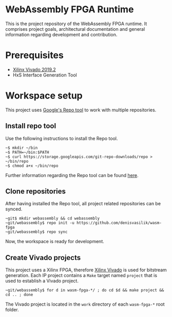 # WebAssembly FPGA Runtime

This is the project repository of the WebAssembly FPGA runtime. It comprises
project goals, architectural documentation and general information regarding
development and contribution. 

# Prerequisites

* [Xilinx Vivado 2019.2][vivado]
* HxS Interface Generation Tool

# Workspace setup

This project uses [Google's Repo tool][repo] to work with multiple repositories.

## Install repo tool

Use the following instructions to install the Repo tool.

    ~$ mkdir ~/bin
    ~$ PATH=~/bin:$PATH
    ~$ curl https://storage.googleapis.com/git-repo-downloads/repo > ~/bin/repo
    ~$ chmod a+x ~/bin/repo

Further information regarding the Repo tool can be found [here][repo].

## Clone repositories

After having installed the Repo tool, all project related repositories can be 
synced.

    ~git$ mkdir webassembly && cd webassembly
    ~git/webassembly$ repo init -u https://github.com/denisvasilik/wasm-fpga
    ~git/webassembly$ repo sync

Now, the workspace is ready for development.

## Create Vivado projects

This project uses a Xilinx FPGA, therefore [Xilinx Vivado][vivado] is used for 
bitstream generation. Each IP project contains a `Make` target named `project` 
that is used to establish a Vivado project.

    ~git/webassembly$ for d in wasm-fpga-*/ ; do cd $d && make project && cd .. ; done

The Vivado project is located in the `work` directory of each `wasm-fpga-*` root 
folder.

[repo]:https://gerrit.googlesource.com/git-repo/+/refs/heads/master/README.md
[vivado]:https://www.xilinx.com/products/design-tools/vivado.html